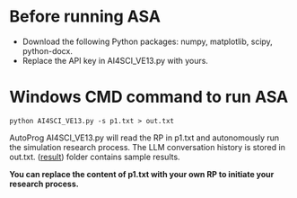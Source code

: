 # Before running ASA
- Download the following Python packages: numpy, matplotlib, scipy, python-docx.
- Replace the API key in AI4SCI_VE13.py with yours.

# Windows CMD command to run ASA
```python AI4SCI_VE13.py -s p1.txt > out.txt```

AutoProg AI4SCI_VE13.py will read the RP in p1.txt and autonomously run the simulation research process. The LLM conversation history is stored in out.txt. ([result](result)) folder contains sample results.

**You can replace the content of p1.txt with your own RP to initiate your research process.**
